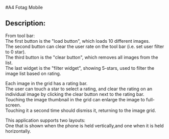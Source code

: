 #A4 Fotag Mobile

## Description:
From tool bar:<br />
The first button is the "load button", which loads 10 different images.<br />
The second button can clear the user rate on the tool bar (i.e. set user filter to 0 star).<br />
The third button is the "clear button", which removes all images from the list.<br />
The last widget is the "filter widget", showing 5-stars, used to filter the image list based on rating.<br />

Each image in the grid has a rating bar.<br />
The user can touch a star to select a rating, and clear the rating on an individual image by clicking the clear button next to the rating bar.<br />
Touching the image thumbnail in the grid can enlarge the image to full-screen.<br />
Touching it a second time should dismiss it, returning to the image grid.<br />

This application supports two layouts:<br />
One that is shown when the phone is held vertically,and one when it is held horizontally.<br />